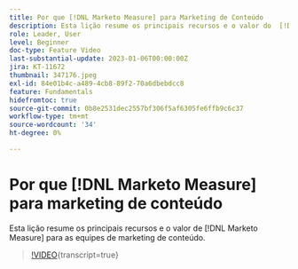 ```yaml
---
title: Por que [!DNL Marketo Measure] para Marketing de Conteúdo
description: Esta lição resume os principais recursos e o valor do  [!DNL Marketo Measure] para as equipes de marketing de conteúdo.
role: Leader, User
level: Beginner
doc-type: Feature Video
last-substantial-update: 2023-01-06T00:00:00Z
jira: KT-11672
thumbnail: 347176.jpeg
exl-id: 84e01b4c-a489-4cb8-89f2-70a6dbebdcc8
feature: Fundamentals
hidefromtoc: true
source-git-commit: 0b8e2531dec2557bf306f5af6305fe6ffb9c6c37
workflow-type: tm+mt
source-wordcount: '34'
ht-degree: 0%

---
```


# Por que [!DNL Marketo Measure] para marketing de conteúdo

Esta lição resume os principais recursos e o valor de [!DNL Marketo Measure] para as equipes de marketing de conteúdo.

>[!VIDEO](https://video.tv.adobe.com/v/3431570/?learn=on&captions=por_br){transcript=true}
